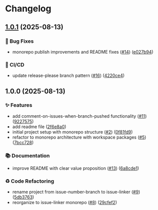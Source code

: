 # Changelog

## [1.0.1](https://github.com/sugurutakahashi-1234/issue-linker/compare/v1.0.0...v1.0.1) (2025-08-13)


### 🐛 Bug Fixes

* monorepo publish improvements and README fixes ([#14](https://github.com/sugurutakahashi-1234/issue-linker/issues/14)) ([e027b94](https://github.com/sugurutakahashi-1234/issue-linker/commit/e027b947467ef04d8752f787b98ac5af99ac680d))


### 👷 CI/CD

* update release-please branch pattern ([#16](https://github.com/sugurutakahashi-1234/issue-linker/issues/16)) ([4220ce4](https://github.com/sugurutakahashi-1234/issue-linker/commit/4220ce4203404d450f9ca4e07e70e6ff6e951a74))

## 1.0.0 (2025-08-13)


### ✨ Features

* add comment-on-issues-when-branch-pushed functionality ([#11](https://github.com/sugurutakahashi-1234/issue-linker/issues/11)) ([9227575](https://github.com/sugurutakahashi-1234/issue-linker/commit/9227575838570f3439efef443aeb550eca29e69f))
* add readme file ([2f6e8a0](https://github.com/sugurutakahashi-1234/issue-linker/commit/2f6e8a0b2fb4c366f9641735d29e6de64da381d7))
* initial project setup with monorepo structure ([#2](https://github.com/sugurutakahashi-1234/issue-linker/issues/2)) ([0f81fd9](https://github.com/sugurutakahashi-1234/issue-linker/commit/0f81fd91b27fc1f4376aa83b972ce74bfdd79c46))
* refactor to monorepo architecture with workspace packages ([#5](https://github.com/sugurutakahashi-1234/issue-linker/issues/5)) ([7bcc728](https://github.com/sugurutakahashi-1234/issue-linker/commit/7bcc728131c509a37e5b5d456e1c0858611b572d))


### 📚 Documentation

* improve README with clear value proposition ([#13](https://github.com/sugurutakahashi-1234/issue-linker/issues/13)) ([6a8cde1](https://github.com/sugurutakahashi-1234/issue-linker/commit/6a8cde1f1e207dfcf5ab0e4ea6dc0b64a47a803b))


### ♻️ Code Refactoring

* rename project from issue-number-branch to issue-linker ([#9](https://github.com/sugurutakahashi-1234/issue-linker/issues/9)) ([5db3763](https://github.com/sugurutakahashi-1234/issue-linker/commit/5db3763cff3e6cc1e88dfa1b7744de6e6546cf44))
* reorganize to issue-linker monorepo ([#8](https://github.com/sugurutakahashi-1234/issue-linker/issues/8)) ([29cfef2](https://github.com/sugurutakahashi-1234/issue-linker/commit/29cfef289ee14254366bebe227075a1f91d21388))
